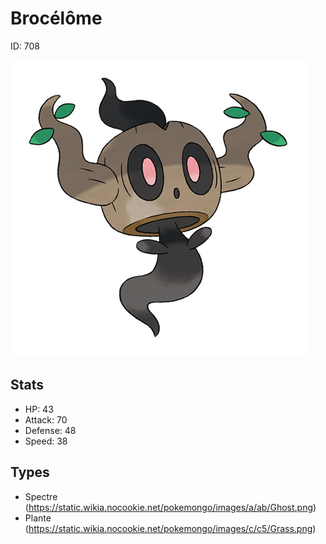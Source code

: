 # Brocélôme


ID: 708

![](https://raw.githubusercontent.com/PokeAPI/sprites/master/sprites/pokemon/other/official-artwork/708.png "Brocélôme")

## Stats


 - HP: 43
 - Attack: 70
 - Defense: 48
 - Speed: 38

## Types


 - Spectre (https://static.wikia.nocookie.net/pokemongo/images/a/ab/Ghost.png)
 - Plante (https://static.wikia.nocookie.net/pokemongo/images/c/c5/Grass.png)

